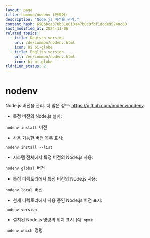 ```yaml
---
layout: page
title: common/nodenv (한국어)
description: "Node.js 버전을 관리."
content_hash: 690bbca370b31e610e47b0c9fbf1dcde95240c60
last_modified_at: 2024-11-06
related_topics:
  - title: Deutsch version
    url: /de/common/nodenv.html
    icon: bi bi-globe
  - title: English version
    url: /en/common/nodenv.html
    icon: bi bi-globe
tldri18n_status: 2
---
```

# nodenv

Node.js 버전을 관리.
더 많은 정보: <https://github.com/nodenv/nodenv>.

- 특정 버전의 Node.js 설치:

`nodenv install `<span class="tldr-var badge badge-pill bg-dark-lm bg-white-dm text-white-lm text-dark-dm font-weight-bold">버전</span>

- 사용 가능한 버전 목록 표시:

`nodenv install --list`

- 시스템 전체에서 특정 버전의 Node.js 사용:

`nodenv global `<span class="tldr-var badge badge-pill bg-dark-lm bg-white-dm text-white-lm text-dark-dm font-weight-bold">버전</span>

- 특정 디렉토리에서 특정 버전의 Node.js 사용:

`nodenv local `<span class="tldr-var badge badge-pill bg-dark-lm bg-white-dm text-white-lm text-dark-dm font-weight-bold">버전</span>

- 현재 디렉토리에서 사용 중인 Node.js 버전 표시:

`nodenv version`

- 설치된 Node.js 명령의 위치 표시 (예: `npm`):

`nodenv which `<span class="tldr-var badge badge-pill bg-dark-lm bg-white-dm text-white-lm text-dark-dm font-weight-bold">명령</span>
